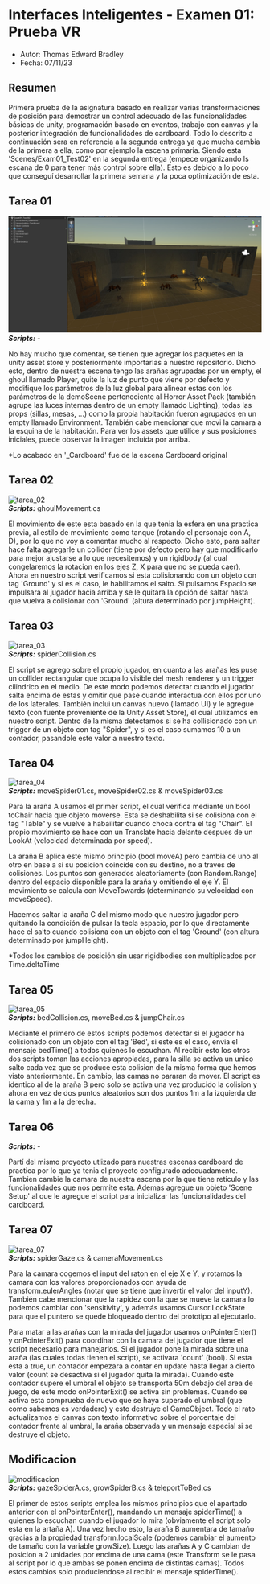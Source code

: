 # Interfaces Inteligentes - Examen 01: Prueba VR  

- Autor: Thomas Edward Bradley  
- Fecha: 07/11/23  

## Resumen  
Primera prueba de la asignatura basado en realizar varias transformaciones de posición para 
demostrar un control adecuado de las funcionalidades básicas de unity, programación basado en eventos, 
trabajo con canvas y la posterior integración de funcionalidades de cardboard. Todo lo descrito a continuación 
sera en referencia a la segunda entrega ya que mucha cambia de la primera a ella, como por ejemplo la escena primaria. 
Siendo esta 'Scenes/Exam01_Test02' en la segunda entrega (empece organizando ls escana de 0 para tener más control sobre ella). 
Esto es debido a lo poco que conseguí desarrollar la primera semana y la poca optimización de esta.  

## Tarea 01  
![tarea_01](./img/II_Exam01_img01.jpg)  
***Scripts:*** -  
  
No hay mucho que comentar, se tienen que agregar los paquetes en la unity asset store y posteriormente importarlas 
a nuestro repositorio. Dicho esto, dentro de nuestra escena tengo las arañas agrupadas por un empty, el ghoul llamado Player,
quite la luz de punto que viene por defecto y modifique los parámetros de la luz global para alinear estas con los parámetros 
de la demoScene perteneciente al Horror Asset Pack (también agrupe las luces internas dentro de un empty llamado Lighting), todas 
las props (sillas, mesas, ...) como la propia habitación fueron agrupados en un empty llamado Environment. También cabe mencionar que movi la camara a la esquina de la habitación. Para ver los assets que utilice y sus posiciones iniciales, puede observar la imagen incluida por arriba.  
  
*Lo acabado en '_Cardboard' fue de la escena Cardboard original  

## Tarea 02  
![tarea_02](./gif/II_Exam01_gif02.gif)   
***Scripts:*** ghoulMovement.cs  
  
El movimiento de este esta basado en la que tenia la esfera en una practica previa, al estilo de movimiento como tanque (rotando el personaje con A, D), por lo que no voy a comentar mucho al respecto. Dicho esto, para saltar hace falta agregarle un collider (tiene por defecto pero hay que modificarlo para mejor ajustarse a lo que necesitemos) y un rigidbody (al cual congelaremos la rotacion en los ejes Z, X para que no se pueda caer). Ahora en nuestro script verificamos si esta colisionando con un objeto con tag 'Ground' y si es el caso, le habilitamos el salto. Si pulsamos Espacio se impulsara al jugador hacia arriba y se le quitara la opción de saltar hasta que vuelva a colisionar con 'Ground' (altura determinado por jumpHeight). 

## Tarea 03
![tarea_03](./gif/II_Exam01_gif03.gif)  
***Scripts:*** spiderCollision.cs  
  
El script se agrego sobre el propio jugador, en cuanto a las arañas les puse un collider rectangular que ocupa lo visible del mesh renderer y un trigger cilindrico en el medio. De este modo podemos detectar cuando el jugador salta encima de estas y omitir que pase cuando interactua con ellos por uno de los laterales. También inclui un canvas nuevo (llamado UI) y le agregue texto (con fuente proveniente de la Unity Asset Store), el cual utilizamos en nuestro script. Dentro de la misma detectamos si se ha collisionado con un trigger de un objeto con tag "Spider", y si es el caso sumamos 10 a un contador, pasandole este valor a nuestro texto.  

## Tarea 04
![tarea_04](./gif/II_Exam01_gif04.gif)  
***Scripts:*** moveSpider01.cs, moveSpider02.cs & moveSpider03.cs  
  
Para la araña A usamos el primer script, el cual verifica mediante un bool toChair hacia que objeto moverse. Esta se deshabilita si se colisiona con el tag "Table" y se vuelve a habailitar cuando choca contra el tag "Chair". El propio movimiento se hace con un Translate hacia delante despues de un LookAt (velocidad determinada por speed).  
  
La araña B aplica este mismo principio (bool moveA) pero cambia de uno al otro en base a si su posicion coincide con su destino, no a traves de colisiones. Los puntos son generados aleatoriamente (con Random.Range) dentro del espacio disponible para la araña y omitiendo el eje Y. El movimiento se calcula con MoveTowards (determinando su velocidad con moveSpeed).  
  
Hacemos saltar la araña C del mismo modo que nuestro jugador pero quitando la condición de pulsar la tecla espacio, por lo que directamente hace el salto cuando colisiona con un objeto con el tag 'Ground' (con altura determinado por jumpHeight).  
  
*Todos los cambios de posición sin usar rigidbodies son multiplicados por Time.deltaTime

## Tarea 05
![tarea_05](./gif/II_Exam01_gif05.gif)  
***Scripts:*** bedCollision.cs, moveBed.cs & jumpChair.cs  
  
Mediante el primero de estos scripts podemos detectar si el jugador ha colisionado con un objeto con el tag 'Bed', si este es el caso, envia el mensaje bedTime() a todos quienes lo escuchan. Al recibir esto los otros dos scripts toman las acciones apropiadas, para la silla se activa un unico salto cada vez que se produce esta colision de la misma forma que hemos visto anteriormente. En cambio, las camas no pararan de mover. El script es identico al de la araña B pero solo se activa una vez producido la colision y ahora en vez de dos puntos aleatorios son dos puntos 1m a la izquierda de la cama y 1m a la derecha.  

## Tarea 06
***Scripts:*** -  
  
Partí del mismo proyecto utlizado para nuestras escenas cardboard de practica por lo que ya tenia el 
proyecto configurado adecuadamente. Tambien cambie la camara de nuestra escena por la que tiene reticulo y 
las funcionalidades que nos permite esta. Ademas agregue un objeto 'Scene Setup' al que le agregue el script 
para inicializar las funcionalidades del cardboard.  

## Tarea 07
![tarea_07](./gif/II_Exam01_gif07.gif)  
***Scripts:*** spiderGaze.cs & cameraMovement.cs  
  
Para la camara cogemos el input del raton en el eje X e Y, y rotamos la camara con los valores proporcionados con ayuda de transform.eulerAngles (notar que se tiene que invertir el valor del inputY). También cabe mencionar que la rapidez con la que se mueve la camara lo podemos cambiar con 'sensitivity', y además usamos Cursor.LockState para que el puntero se quede bloqueado dentro del prototipo al ejecutarlo.  
  
Para matar a las arañas con la mirada del jugador usamos onPointerEnter() y onPointerExit() para coordinar con la camara del jugador que tiene el script necesario para manejarlos. Si el jugador pone la mirada sobre una araña (las cuales todas tienen el script), se activara 'count' (bool). Si esta esta a true, un contador empezara a contar en update hasta llegar a cierto valor (count se desactiva si el jugador quita la mirada). Cuando este contador supere el umbral el objeto se transporta 50m debajo del area de juego, de este modo onPointerExit() se activa sin problemas. Cuando se activa esta comprueba de nuevo que se haya superado el umbral (que como sabemos es verdadero) y esto destruye el GameObject. Todo el rato actualizamos el canvas con texto informativo sobre el porcentaje del contador frente al umbral, la araña observada y un mensaje especial si se destruye el objeto.  

## Modificacion
![modificacion](./gif/II_Exam01_gifmod.gif)  
***Scripts:*** gazeSpiderA.cs, growSpiderB.cs & teleportToBed.cs  
  
El primer de estos scripts emplea los mismos principios que el apartado anterior con el onPointerEnter(), mandando un mensaje spiderTime() a quienes lo escuchan cuando el jugador lo mira (obviamente el script solo esta en la artaña A). Una vez hecho esto, la araña B aumentara de tamaño gracias a la propiedad transform.localScale (podemos cambiar el aumento de tamaño con la variable growSize). Luego las arañas A y C cambian de posicion a 2 unidades por encima de una cama (este Transform se le pasa al script por lo que ambas se ponen encima de distintas camas). Todos estos cambios solo produciendose al recibir el mensaje spiderTime().  